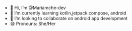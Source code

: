 - 👋 Hi, I’m @Mariamche-dev
- 🌱 I’m currently learning kotlin,jetpack compose, android
- 💞️ I’m looking to collaborate on android app development
- 😄 Pronouns: She/Her

<!---
Mariamche-dev/Mariamche-dev is a ✨ special ✨ repository because its `README.md` (this file) appears on your GitHub profile.
You can click the Preview link to take a look at your changes.
--->
